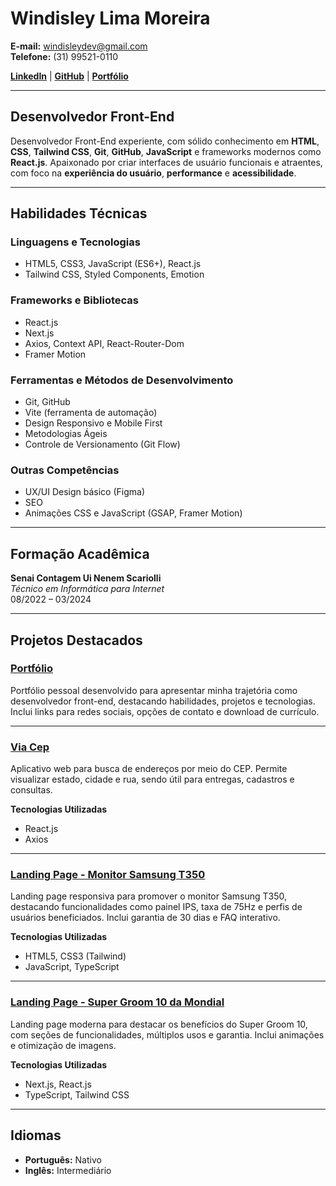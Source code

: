 # Windisley Lima Moreira

**E-mail:** windisleydev@gmail.com  
**Telefone:** (31) 99521-0110  

**[LinkedIn](https://www.linkedin.com/in/windisley-lima-ab9447221/)** | **[GitHub](https://github.com/Windisley)** | **[Portfólio](https://windisleydev.com.br/)**

---

## Desenvolvedor Front-End

Desenvolvedor Front-End experiente, com sólido conhecimento em **HTML**, **CSS**, **Tailwind CSS**, **Git**, **GitHub**, **JavaScript** e frameworks modernos como **React.js**. Apaixonado por criar interfaces de usuário funcionais e atraentes, com foco na **experiência do usuário**, **performance** e **acessibilidade**.

---

## Habilidades Técnicas

### Linguagens e Tecnologias
- HTML5, CSS3, JavaScript (ES6+), React.js
- Tailwind CSS, Styled Components, Emotion

### Frameworks e Bibliotecas
- React.js
- Next.js
- Axios, Context API, React-Router-Dom
- Framer Motion

### Ferramentas e Métodos de Desenvolvimento
- Git, GitHub
- Vite (ferramenta de automação)
- Design Responsivo e Mobile First
- Metodologias Ágeis
- Controle de Versionamento (Git Flow)

### Outras Competências
- UX/UI Design básico (Figma)
- SEO
- Animações CSS e JavaScript (GSAP, Framer Motion)

---

## Formação Acadêmica

**Senai Contagem Ui Nenem Scariolli**  
*Técnico em Informática para Internet*  
08/2022 – 03/2024

---

## Projetos Destacados

### [Portfólio](https://windisleydev.com.br/#home)
Portfólio pessoal desenvolvido para apresentar minha trajetória como desenvolvedor front-end, destacando habilidades, projetos e tecnologias. Inclui links para redes sociais, opções de contato e download de currículo.

---

### [Via Cep](https://github.com/Windisley/Via-Cep)
Aplicativo web para busca de endereços por meio do CEP. Permite visualizar estado, cidade e rua, sendo útil para entregas, cadastros e consultas.

**Tecnologias Utilizadas**  
- React.js  
- Axios

---

### [Landing Page - Monitor Samsung T350](https://monitor-gamer-sansung-t350.com.br/)
Landing page responsiva para promover o monitor Samsung T350, destacando funcionalidades como painel IPS, taxa de 75Hz e perfis de usuários beneficiados. Inclui garantia de 30 dias e FAQ interativo.

**Tecnologias Utilizadas**  
- HTML5, CSS3 (Tailwind)  
- JavaScript, TypeScript  

---

### [Landing Page - Super Groom 10 da Mondial](https://www.aparadormondial.com.br/)
Landing page moderna para destacar os benefícios do Super Groom 10, com seções de funcionalidades, múltiplos usos e garantia. Inclui animações e otimização de imagens.

**Tecnologias Utilizadas**  
- Next.js, React.js  
- TypeScript, Tailwind CSS  

---

## Idiomas
- **Português:** Nativo  
- **Inglês:** Intermediário
